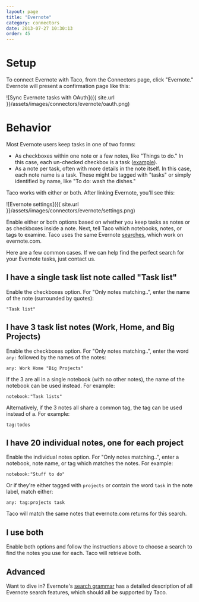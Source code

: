 ```yaml
---
layout: page
title: "Evernote"
category: connectors
date: 2013-07-27 10:30:13
order: 45
---
```


# Setup

To connect Evernote with Taco, from the Connectors page, click
"Evernote." Evernote will present a confirmation page like this:

![Sync Evernote tasks with OAuth]({{ site.url }}/assets/images/connectors/evernote/oauth.png)


# Behavior

Most Evernote users keep tasks in one of two forms:

* As checkboxes within one note or a few notes, like "Things to do." In
  this case, each un-checked checkbox is a task
  ([example](http://blog.evernote.com/blog/2012/09/14/quick-tip-friday-create-checklists-faster-with-auto-checkboxes/)).
* As a note per task, often with more details in the note itself. In
  this case, each note name is a task. These might be tagged with
  "tasks" or simply identified by name, like "To do: wash the dishes."

Taco works with either or both. After linking Evernote, you'll see this:

![Evernote settings]({{ site.url }}/assets/images/connectors/evernote/settings.png)

Enable either or both options based on whether you keep tasks as notes
or as checkboxes inside a note. Next, tell Taco which notebooks, notes,
or tags to examine. Taco uses the same Evernote 
[searches](http://dev.evernote.com/doc/articles/search_grammar.php#Search_Terms),
which work on evernote.com.

Here are a few common cases. If we can help find the perfect search for
your Evernote tasks, just contact us.

## I have a single task list note called "Task list"

Enable the checkboxes option. For "Only notes matching..", enter the
name of the note (surrounded by quotes):

    "Task list"

## I have 3 task list notes (Work, Home, and Big Projects)

Enable the checkboxes option. For "Only notes matching..", enter the
word `any:` followed by the names of the notes:

    any: Work Home "Big Projects"

If the 3 are all in a single notebook (with no other notes), the name of
the notebook can be used instead. For example:

    notebook:"Task lists"

Alternatively, if the 3 notes all share a common tag, the tag can be
used instead of a. For example:

    tag:todos

## I have 20 individual notes, one for each project

Enable the individual notes option. For "Only notes matching..", enter a
notebook, note name, or tag which matches the notes. For example:

    notebook:"Stuff to do"

Or if they're either tagged with `projects` or contain the word `task`
in the note label, match either:

    any: tag:projects task

Taco will match the same notes that evernote.com returns for this
search.

## I use both

Enable both options and follow the instructions above to choose a search
to find the notes you use for each. Taco will retrieve both.

## Advanced

Want to dive in? Evernote's [search grammar](http://dev.evernote.com/doc/articles/search_grammar.php#Search_Terms) 
has a detailed description of all Evernote search features, which should
all be supported by Taco.
